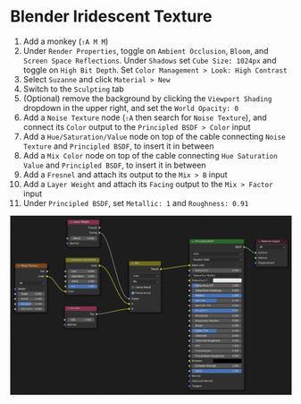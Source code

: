 # Blender Iridescent Texture

1. Add a monkey (`⇧A M M`)
2. Under `Render Properties`, toggle on `Ambient Occlusion`, `Bloom`, and `Screen Space Reflections`. Under `Shadows` set `Cube Size: 1024px` and toggle on `High Bit Depth`. Set `Color Management > Look: High Contrast`
3. Select `Suzanne` and click `Material > New`
4. Switch to the `Sculpting` tab
5. (Optional) remove the background by clicking the `Viewport Shading` dropdown in the upper right, and set the `World Opacity: 0`
6. Add a `Noise Texture` node (`⇧A` then search for `Noise Texture`), and connect its `Color` output to the `Principled BSDF > Color` input
7. Add a `Hue/Saturation/Value` node on top of the cable connecting `Noise Texture` and `Principled BSDF`, to insert it in between
8. Add a `Mix Color` node on top of the cable connecting `Hue Saturation Value` and `Principled BSDF`, to insert it in between
9. Add a `Fresnel` and attach its output to the `Mix > B` input
10. Add a `Layer Weight` and attach its `Facing` output to the `Mix > Factor` input
11. Under `Principled BSDF`, set `Metallic: 1` and `Roughness: 0.91`

![Iridescent Texture](assets/blender-iridescent-texture-nodes.png)
